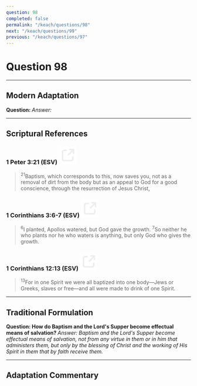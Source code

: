 ```yaml
---
question: 98
completed: false
permalink: "/keach/questions/98"
next: "/keach/questions/99"
previous: "/keach/questions/97"
---
```

# Question 98
---
## Modern Adaptation
<strong>
    Question:
</strong>

<em>
    Answer:
</em>

---
## Scriptural References
### 1 Peter 3:21 (ESV) <a href="https://biblegateway.com/passage/?search=1+Peter+3%3A21&version=ESV"><img src="/assets/svg/link.svg"/></a>
> <sup>21</sup>Baptism, which corresponds to this, now saves you, not as a removal of dirt from the body but as an appeal to God for a good conscience, through the resurrection of Jesus Christ,

### 1 Corinthians 3:6-7 (ESV) <a href="https://biblegateway.com/passage/?search=1+Corinthians+3%3A6-7&version=ESV"><img src="/assets/svg/link.svg"/></a>
> <sup>6</sup>I planted, Apollos watered, but God gave the growth.
> <sup>7</sup>So neither he who plants nor he who waters is anything, but only God who gives the growth.

### 1 Corinthians 12:13 (ESV) <a href="https://biblegateway.com/passage/?search=1+Corinthians+12%3A13&version=ESV"><img src="/assets/svg/link.svg"/></a>
> <sup>13</sup>For in one Spirit we were all baptized into one body—Jews or Greeks, slaves or free—and all were made to drink of one Spirit.

---
## Traditional Formulation
<strong>
    Question: How do Baptism and the Lord's Supper become effectual means of salvation?
</strong>

<em>
    Answer: Baptism and the Lord's Supper become effectual means of salvation, not from any virtue in them or in him that administers them, but only by the blessing of Christ and the working of His Spirit in them that by faith receive them.
</em>

---
## Adaptation Commentary
